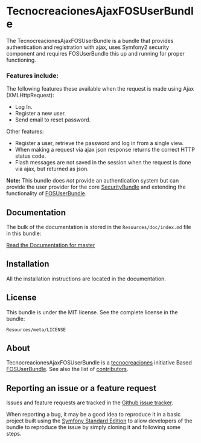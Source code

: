 TecnocreacionesAjaxFOSUserBundle
========================

The TecnocreacionesAjaxFOSUserBundle is a bundle that provides authentication and registration with ajax, uses Symfony2 security component and requires FOSUserBundle this up and running for proper functioning.

### Features include:

The following features these available when the request is made using Ajax (XMLHttpRequest):

- Log In.
- Register a new user.
- Send email to reset password.

Other features:

- Register a user, retrieve the password and log in from a single view.
- When making a request via ajax json response returns the correct HTTP status code.
- Flash messages are not saved in the session when the request is done via ajax, but returned as json.

**Note:** This bundle does *not* provide an authentication system but can
provide the user provider for the core [SecurityBundle](http://symfony.com/doc/current/book/security.html) and extending the functionality of [FOSUserBundle](https://github.com/FriendsOfSymfony/FOSUserBundle).

Documentation
-------------

The bulk of the documentation is stored in the `Resources/doc/index.md`
file in this bundle:

[Read the Documentation for master](https://github.com/Tecnocreaciones/AjaxFOSUserBundle/blob/master/Resources/doc/index.md)


Installation
------------

All the installation instructions are located in  the documentation.

License
-------

This bundle is under the MIT license. See the complete license in the bundle:

    Resources/meta/LICENSE

About
-----

TecnocreacionesAjaxFOSUserBundle is a [tecnocreaciones](https://github.com/Tecnocreaciones) initiative Based [FOSUserBundle](https://github.com/FriendsOfSymfony/FOSUserBundle).
See also the list of [contributors](https://github.com/Tecnocreaciones/AjaxFOSUserBundle/contributors).

Reporting an issue or a feature request
---------------------------------------

Issues and feature requests are tracked in the [Github issue tracker](https://github.com/Tecnocreaciones/AjaxFOSUserBundle/issues).

When reporting a bug, it may be a good idea to reproduce it in a basic project
built using the [Symfony Standard Edition](https://github.com/symfony/symfony-standard)
to allow developers of the bundle to reproduce the issue by simply cloning it
and following some steps.
